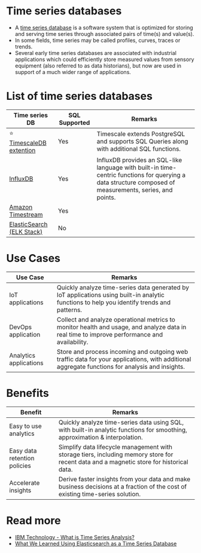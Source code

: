 # Time series databases
- A [time series database](https://en.wikipedia.org/wiki/Time_series_database) is a software system that is optimized for storing and serving time series through associated pairs of time(s) and value(s).
- In some fields, time series may be called profiles, curves, traces or trends.
- Several early time series databases are associated with industrial applications which could efficiently store measured values from sensory equipment (also referred to as data historians), but now are used in support of a much wider range of applications.

# List of time series databases

| Time series DB                                                                                          | SQL Supported | Remarks                                                                                                                                                 |
|---------------------------------------------------------------------------------------------------------|---------------|---------------------------------------------------------------------------------------------------------------------------------------------------------|
| :star: [TimescaleDB extention](Timescale.md)                                                            | Yes           | Timescale extends PostgreSQL and supports SQL Queries along with additional SQL functions.                                                              |
| [InfluxDB](InfluxDB.md)                                                                                 | Yes           | InfluxDB provides an SQL-like language with built-in time-centric functions for querying a data structure composed of measurements, series, and points. |
| [Amazon Timestream](https://github.com/Anshul619/AWS-Services/tree/main/1_Databases/AmazonTimestream.md) | Yes           |                                                                                                                                                         |
| [ElasticSearch (ELK Stack)](https://github.com/Anshul619/DevOps-SRE/tree/main/3_Observability/ELK.md)   | No            |                                                                                                                                                         |

# Use Cases

| Use Case               | Remarks                                                                                                                                        |
|------------------------|------------------------------------------------------------------------------------------------------------------------------------------------|
| IoT applications       | Quickly analyze time-series data generated by IoT applications using built-in analytic functions to help you identify trends and patterns.     |
| DevOps application     | Collect and analyze operational metrics to monitor health and usage, and analyze data in real time to improve performance and availability.    |
| Analytics applications | Store and process incoming and outgoing web traffic data for your applications, with additional aggregate functions for analysis and insights. |

# Benefits

| Benefit                      | Remarks                                                                                                                                 |
|------------------------------|-----------------------------------------------------------------------------------------------------------------------------------------|
| Easy to use analytics        | Quickly analyze time-series data using SQL, with built-in analytic functions for smoothing, approximation & interpolation.              |
| Easy data retention policies | Simplify data lifecycle management with storage tiers, including memory store for recent data and a magnetic store for historical data. |
| Accelerate insights          | Derive faster insights from your data and make business decisions at a fraction of the cost of existing time-series solution.           |

# Read more
- [IBM Technology - What is Time Series Analysis?](https://www.youtube.com/watch?v=GE3JOFwTWVM)
- [What We Learned Using Elasticsearch as a Time Series Database](https://medium.com/thousandeyes-engineering/what-we-learned-using-elasticsearch-as-a-time-series-database-bdbde38cdb64)